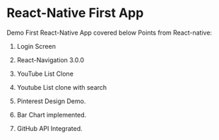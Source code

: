 # React-Native First App

Demo First React-Native App covered below Points from React-native:

1. Login Screen

2. React-Navigation 3.0.0

3. YouTube List Clone

4. Youtube List clone with search

5. Pinterest Design Demo.

6. Bar Chart implemented.

7. GitHub API Integrated.








